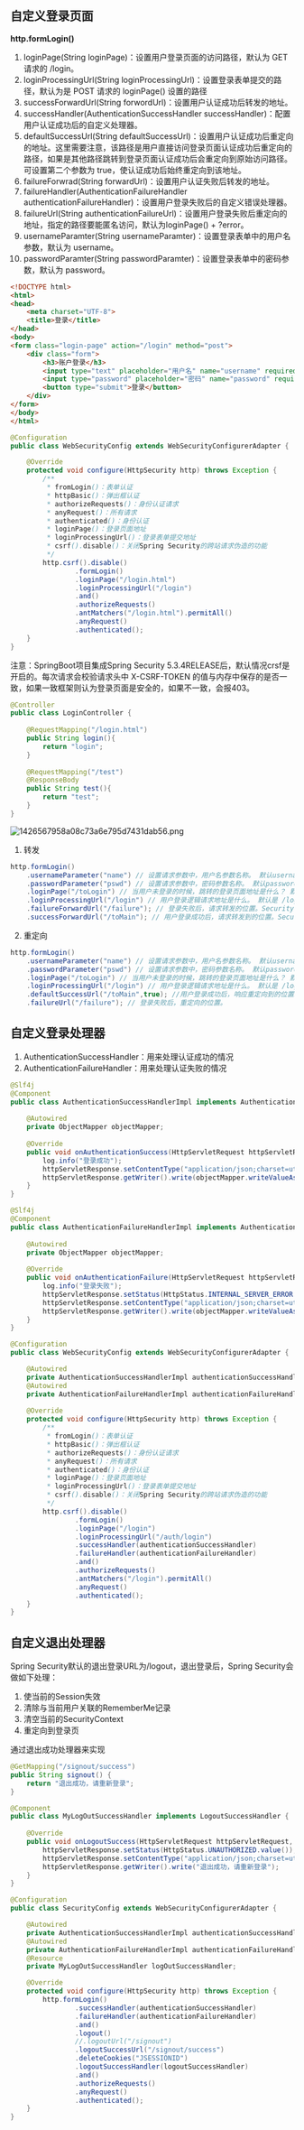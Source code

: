 ## 自定义登录页面

**http.formLogin()**

1. loginPage(String loginPage)：设置用户登录页面的访问路径，默认为 GET 请求的 /login。
2. loginProcessingUrl(String loginProcessingUrl)：设置登录表单提交的路径，默认为是 POST 请求的 loginPage() 设置的路径
3. successForwardUrl(String forwordUrl)：设置用户认证成功后转发的地址。
4. successHandler(AuthenticationSuccessHandler successHandler)：配置用户认证成功后的自定义处理器。
5. defaultSuccessUrl(String defaultSuccessUrl)：设置用户认证成功后重定向的地址。这里需要注意，该路径是用户直接访问登录页面认证成功后重定向的路径，如果是其他路径跳转到登录页面认证成功后会重定向到原始访问路径。可设置第二个参数为 true，使认证成功后始终重定向到该地址。
6. failureForwrad(String forwardUrl)：设置用户认证失败后转发的地址。
7. failureHandler(AuthenticationFailureHandler authenticationFailureHandler)：设置用户登录失败后的自定义错误处理器。
8. failureUrl(String authenticationFailureUrl)：设置用户登录失败后重定向的地址，指定的路径要能匿名访问，默认为loginPage() + ?error。
9. usernameParamter(String usernameParamter)：设置登录表单中的用户名参数，默认为 username。
10. passwordParamter(String passwordParamter)：设置登录表单中的密码参数，默认为 password。

```html
<!DOCTYPE html>
<html>
<head>
    <meta charset="UTF-8">
    <title>登录</title>
</head>
<body>
<form class="login-page" action="/login" method="post">
    <div class="form">
        <h3>账户登录</h3>
        <input type="text" placeholder="用户名" name="username" required="required" />
        <input type="password" placeholder="密码" name="password" required="required" />
        <button type="submit">登录</button>
    </div>
</form>
</body>
</html>
```

```java
@Configuration
public class WebSecurityConfig extends WebSecurityConfigurerAdapter {

    @Override
    protected void configure(HttpSecurity http) throws Exception {
        /**
         * fromLogin()：表单认证
         * httpBasic()：弹出框认证
         * authorizeRequests()：身份认证请求
         * anyRequest()：所有请求
         * authenticated()：身份认证
         * loginPage()：登录页面地址
         * loginProcessingUrl()：登录表单提交地址
         * csrf().disable()：关闭Spring Security的跨站请求伪造的功能
         */
        http.csrf().disable()
                .formLogin()
                .loginPage("/login.html")
                .loginProcessingUrl("/login")
                .and()
                .authorizeRequests()
                .antMatchers("/login.html").permitAll()
                .anyRequest()
                .authenticated();
    }
}
```

注意：SpringBoot项目集成Spring Security 5.3.4RELEASE后，默认情况crsf是开启的。每次请求会校验请求头中 X-CSRF-TOKEN 的值与内存中保存的是否一致，如果一致框架则认为登录页面是安全的，如果不一致，会报403。

```java
@Controller
public class LoginController {
    
    @RequestMapping("/login.html")
    public String login(){
        return "login";
    }
    
    @RequestMapping("/test")
    @ResponseBody
    public String test(){
        return "test";
    }
}
```

![1426567958a08c73a6e795d7431dab56.png](https://cdn.nlark.com/yuque/0/2022/png/12836966/1669547659080-8f097add-c7dc-49b5-a29e-6d1058ecde4d.png#averageHue=%23f1f1f1&clientId=u6dbc65bf-e9f8-4&from=paste&height=367&id=ud143ae96&originHeight=505&originWidth=543&originalType=binary&ratio=1&rotation=0&showTitle=false&size=64307&status=done&style=none&taskId=ua74cc50b-ef56-4def-b3a1-0ee6e484525&title=&width=394.90909090909093)

1. 转发

```java
http.formLogin()
    .usernameParameter("name") // 设置请求参数中，用户名参数名称。 默认username
    .passwordParameter("pswd") // 设置请求参数中，密码参数名称。 默认password
    .loginPage("/toLogin") // 当用户未登录的时候，跳转的登录页面地址是什么？ 默认 /login
    .loginProcessingUrl("/login") // 用户登录逻辑请求地址是什么。 默认是 /login
    .failureForwardUrl("/failure"); // 登录失败后，请求转发的位置。Security请求转发使用Post请求。默认转发到：loginPage?error
    .successForwardUrl("/toMain"); // 用户登录成功后，请求转发到的位置。Security请求转发使用POST请求。
```

2. 重定向

```java
http.formLogin()
    .usernameParameter("name") // 设置请求参数中，用户名参数名称。 默认username
    .passwordParameter("pswd") // 设置请求参数中，密码参数名称。 默认password
    .loginPage("/toLogin") // 当用户未登录的时候，跳转的登录页面地址是什么？ 默认 /login
    .loginProcessingUrl("/login") // 用户登录逻辑请求地址是什么。 默认是 /login
 	.defaultSuccessUrl("/toMain",true); //用户登录成功后，响应重定向到的位置。GET请求。必须配置绝对地址。
  	.failureUrl("/failure"); // 登录失败后，重定向的位置。
```

<a name="IPJuU"></a>

## 自定义登录处理器

1. AuthenticationSuccessHandler：用来处理认证成功的情况
2. AuthenticationFailureHandler：用来处理认证失败的情况

```java
@Slf4j
@Component
public class AuthenticationSuccessHandlerImpl implements AuthenticationSuccessHandler {
    
    @Autowired
    private ObjectMapper objectMapper;
    
    @Override
    public void onAuthenticationSuccess(HttpServletRequest httpServletRequest, HttpServletResponse httpServletResponse, Authentication authentication) throws IOException, ServletException {
        log.info("登录成功");
        httpServletResponse.setContentType("application/json;charset=utf-8");
        httpServletResponse.getWriter().write(objectMapper.writeValueAsString(authentication));
    }
}
```

```java
@Slf4j
@Component
public class AuthenticationFailureHandlerImpl implements AuthenticationFailureHandler {
    
    @Autowired
    private ObjectMapper objectMapper;
    
    @Override
    public void onAuthenticationFailure(HttpServletRequest httpServletRequest, HttpServletResponse httpServletResponse, AuthenticationException e) throws IOException, ServletException {
        log.info("登录失败");
        httpServletResponse.setStatus(HttpStatus.INTERNAL_SERVER_ERROR.value());
        httpServletResponse.setContentType("application/json;charset=utf-8");
        httpServletResponse.getWriter().write(objectMapper.writeValueAsString(e));
    }
}
```

```java
@Configuration
public class WebSecurityConfig extends WebSecurityConfigurerAdapter {

    @Autowired
    private AuthenticationSuccessHandlerImpl authenticationSuccessHandler;
    @Autowired
    private AuthenticationFailureHandlerImpl authenticationFailureHandler;
    
    @Override
    protected void configure(HttpSecurity http) throws Exception {
        /**
         * fromLogin()：表单认证
         * httpBasic()：弹出框认证
         * authorizeRequests()：身份认证请求
         * anyRequest()：所有请求
         * authenticated()：身份认证
         * loginPage()：登录页面地址
         * loginProcessingUrl()：登录表单提交地址
         * csrf().disable()：关闭Spring Security的跨站请求伪造的功能
         */
        http.csrf().disable()
        		.formLogin()
                .loginPage("/login")
                .loginProcessingUrl("/auth/login")
                .successHandler(authenticationSuccessHandler)
                .failureHandler(authenticationFailureHandler)
                .and()
                .authorizeRequests()
                .antMatchers("/login").permitAll()
                .anyRequest()
                .authenticated();
    }
}
```

<a name="GnZ9B"></a>

## 自定义退出处理器

Spring Security默认的退出登录URL为/logout，退出登录后，Spring Security会做如下处理：

1. 使当前的Session失效
2. 清除与当前用户关联的RememberMe记录
3. 清空当前的SecurityContext
4. 重定向到登录页

通过退出成功处理器来实现

```java
@GetMapping("/signout/success")
public String signout() {
    return "退出成功，请重新登录";
}
```

```java
@Component
public class MyLogOutSuccessHandler implements LogoutSuccessHandler {
    
    @Override
    public void onLogoutSuccess(HttpServletRequest httpServletRequest, HttpServletResponse httpServletResponse, Authentication authentication) throws IOException, ServletException {
        httpServletResponse.setStatus(HttpStatus.UNAUTHORIZED.value());
        httpServletResponse.setContentType("application/json;charset=utf-8");
        httpServletResponse.getWriter().write("退出成功，请重新登录");
    }
}
```

```java
@Configuration
public class SecurityConfig extends WebSecurityConfigurerAdapter {

    @Autowired
    private AuthenticationSuccessHandlerImpl authenticationSuccessHandler;
    @Autowired
    private AuthenticationFailureHandlerImpl authenticationFailureHandler;
    @Resource
	private MyLogOutSuccessHandler logOutSuccessHandler;

    @Override
    protected void configure(HttpSecurity http) throws Exception {
        http.formLogin()
                .successHandler(authenticationSuccessHandler)
                .failureHandler(authenticationFailureHandler)
                .and()
                .logout()
                //.logoutUrl("/signout")
                .logoutSuccessUrl("/signout/success")
        		.deleteCookies("JSESSIONID")
                .logoutSuccessHandler(logoutSuccessHandler)
                .and()
                .authorizeRequests()
                .anyRequest()
                .authenticated();
    }
}
```

<a name="MKTbe"></a>